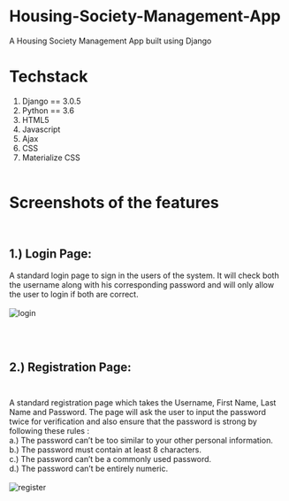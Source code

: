 # Housing-Society-Management-App
A Housing Society Management App built using Django <br/>
# Techstack <br/>
1. Django == 3.0.5 <br/>
2. Python == 3.6 <br/>
3. HTML5 <br/>
4. Javascript <br/>
5. Ajax <br/>
6. CSS <br/>
7. Materialize CSS <br/><br/>

# Screenshots of the features <br/><br/>

## 1.) Login Page: <br/>
A standard login page to sign in the users of the system. It will check both the username along with his corresponding password and will only allow the user to login if both are correct. <br/><br/>
![login](https://user-images.githubusercontent.com/32198451/80204317-457eec00-8646-11ea-83ef-8ba1a11948f9.png)

<br/><br/>

## 2.) Registration Page: <br/><br/>
A standard registration page which takes the Username, First Name, Last Name and Password. The page will ask the user to input the password twice for verification and also ensure that the password is strong by following these rules :<br/>
a.) The password can’t be too similar to your other personal information.<br/>
b.) The password must contain at least 8 characters. <br/>
c.) The password can’t be a commonly used password. <br/>
d.) The password can’t be entirely numeric. <br/>
<br/>
![register](https://user-images.githubusercontent.com/32198451/80204792-20d74400-8647-11ea-9c7f-00605fb96990.png)
<br/><br/>
